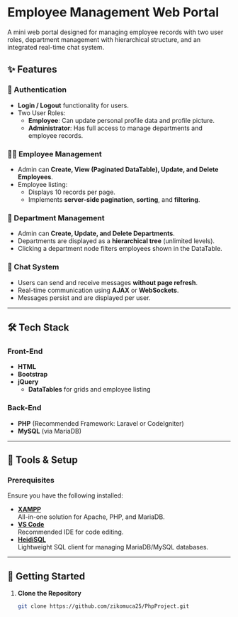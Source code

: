 # Employee Management Web Portal

A mini web portal designed for managing employee records with two user roles, department management with hierarchical structure, and an integrated real-time chat system.

## ✨ Features

### 🔐 Authentication
- **Login / Logout** functionality for users.
- Two User Roles:
  - **Employee**: Can update personal profile data and profile picture.
  - **Administrator**: Has full access to manage departments and employee records.

### 🧑‍💼 Employee Management
- Admin can **Create, View (Paginated DataTable), Update, and Delete Employees**.
- Employee listing:
  - Displays 10 records per page.
  - Implements **server-side pagination**, **sorting**, and **filtering**.

### 🏢 Department Management
- Admin can **Create, Update, and Delete Departments**.
- Departments are displayed as a **hierarchical tree** (unlimited levels).
- Clicking a department node filters employees shown in the DataTable.

### 💬 Chat System
- Users can send and receive messages **without page refresh**.
- Real-time communication using **AJAX** or **WebSockets**.
- Messages persist and are displayed per user.

---

## 🛠 Tech Stack

### Front-End
- **HTML**
- **Bootstrap**
- **jQuery**
  - **DataTables** for grids and employee listing

### Back-End
- **PHP** (Recommended Framework: Laravel or CodeIgniter)
- **MySQL** (via MariaDB)

---

## 🔧 Tools & Setup

###  Prerequisites
Ensure you have the following installed:

- **[XAMPP](https://www.apachefriends.org/index.html)**  
  All-in-one solution for Apache, PHP, and MariaDB.
- **[VS Code](https://code.visualstudio.com/)**  
  Recommended IDE for code editing.
- **[HeidiSQL](https://www.heidisql.com/)**  
  Lightweight SQL client for managing MariaDB/MySQL databases.

---

## 🚀 Getting Started

1. **Clone the Repository**
   ```bash
   git clone https://github.com/zikomuca25/PhpProject.git
